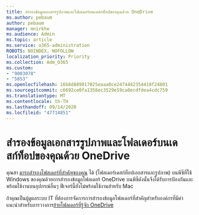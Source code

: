 ```yaml
---
title: สำรองข้อมูลเอกสารรูปภาพและโฟลเดอร์บนเดสก์ท็อปของคุณด้วย OneDrive
ms.author: pebaum
author: pebaum
manager: mnirkhe
ms.audience: Admin
ms.topic: article
ms.service: o365-administration
ROBOTS: NOINDEX, NOFOLLOW
localization_priority: Priority
ms.collection: Adm_O365
ms.custom:
- "9003078"
- "5853"
ms.openlocfilehash: 16b8d889017025eaaa0ce2474442354418f24801
ms.sourcegitcommit: c6692ce0fa1358ec3529e59ca0ecdfdea4cdc759
ms.translationtype: MT
ms.contentlocale: th-TH
ms.lasthandoff: 09/14/2020
ms.locfileid: "47714851"
---
```

# <a name="back-up-your-documents-pictures-and-desktop-folders-with-onedrive"></a>สำรองข้อมูลเอกสารรูปภาพและโฟลเดอร์บนเดสก์ท็อปของคุณด้วย OneDrive

คุณสา [มารถสำรองโฟลเดอร์ที่สำคัญของคุณ](https://support.office.com/article/d61a7930-a6fb-4b95-b28a-6552e77c3057)  ได้ (โฟลเดอร์เดสก์ท็อปเอกสารและรูปภาพ) บนพีซีที่ใช้ Windows ของคุณด้วยการสำรองข้อมูลโฟลเดอร์ OneDrive บนพีซีดังนั้นจึงได้รับการป้องกันและพร้อมใช้งานบนอุปกรณ์อื่นๆ ฟีเจอร์นี้ยังไม่พร้อมใช้งานสำหรับ Mac  

ถ้าคุณเป็นผู้ดูแลระบบ IT ที่ต้องการจัดการการสำรองข้อมูลโฟลเดอร์ที่สำคัญสำหรับองค์กรที่มีคำแนะนำสำหรับการวางการ[ย้ายโฟลเดอร์ที่รู้จัก OneDrive](https://docs.microsoft.com/onedrive/redirect-known-folders)

